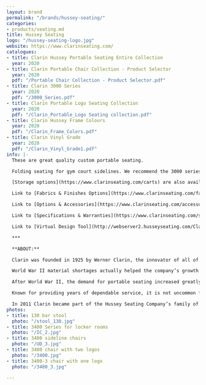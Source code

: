 ```yaml
---
layout: brand
permalink: "/brands/hussey-seating/"
categories:
- products/seating.md
title: Hussey Seating
logo: "/hussey-seating-logo.jpg"
website: https://www.clarinseating.com/
catalogues:
- title: Clarin Hussey Portable Seating Entire Collection
  year: 2020
- title: Clarin Portable Chair Collection - Product Selector
  year: 2020
  pdf: "/Portable Chair Collection - Product Selector.pdf"
- title: Clarin 3000 Series
  year: 2020
  pdf: "/3000_Series.pdf"
- title: Clarin Portable Logo Seating Collection
  year: 2020
  pdf: "/Clarin_Portable_Logo Seating collection.pdf"
- title: Clarin Hussey Frame Colours
  year: 2020
  pdf: "/Clarin_Frame_Colors.pdf"
- title: Clarin Vinyl Grade
  year: 2020
  pdf: "/Clarin_Vinyl_Grade1.pdf"
info: |-
  These are great quality custom portable seating.

  Folding seating for gym court sidelines. We recommend the 3000 series for this use.

  [Storage options](https://www.clarinseating.com/carts) are also available.

  Link to [Fabrics & Finishes Options](https://www.clarinseating.com/fabrics-and-finishes)

  Link to [Options & Accessories](https://www.clarinseating.com/accessories)

  Link to [Specifications & Warranties](https://www.clarinseating.com/specification-and-warranties)

  Link to [Virtual Design Tool](http://webserver2.husseyseating.com/ClarinSeatSelector/default.aspx)

  ***

  **ABOUT:**

  Clarin was founded in 1925 by Werner Clarin, the innovator of all of the principle designs that are presently offered by folding chair manufacturers. In 1928 Clarin Corporation made the first all-steel folding chair manufactured in the United States.

  World War II material shortages actually helped the company’s growth when it switched to wood folding chairs and government sub-contract work to stay operational.

  After World War II, the demand for portable seating increased greatly because of the rising enrollment in public schools, and Clarin grew steadily as the market did.

  Known for providing years of dependable service, it is not uncommon for schools and venues to still be using Clarin chairs dating all the way back to the 1960’s and 70’s.

  In 2011 Clarin became part of the Hussey Seating Company’s family of products.
photos:
- title: 130 bar stool
  photo: "/stool_130.jpg"
- title: 3400 Series for locker rooms
  photo: "/IC_2.jpg"
- title: 3400 sideline chairs
  photo: "/UD_3.jpg"
- title: 3400 chair with two logos
  photo: "/3400.jpg"
- title: 3400-3 chair with one logo
  photo: "/3400_3.jpg"

---
```

